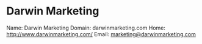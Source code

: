 
# Darwin Marketing

Name: Darwin Marketing
Domain: darwinmarketing.com
Home: http://www.darwinmarketing.com/
Email: marketing@darwinmarketing.com
